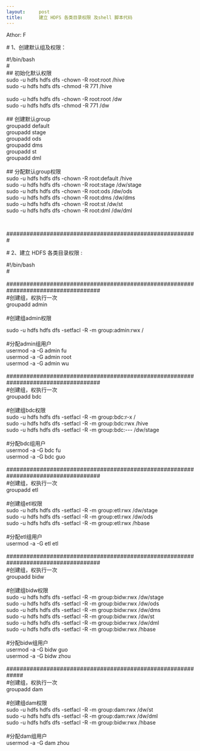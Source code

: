 ```yaml
---
layout:     post
title:      建立 HDFS 各类目录权限 及shell 脚本代码
---
```

<div id="article_content" class="article_content clearfix csdn-tracking-statistics" data-pid="blog" data-mod="popu_307" data-dsm="post">
								            <link rel="stylesheet" href="https://csdnimg.cn/release/phoenix/template/css/ck_htmledit_views-f76675cdea.css">
						<div class="htmledit_views" id="content_views">
                
<p>Athor: F</p>
<p># 1、创建默认组及权限：</p>
<p></p>
<p>#!/bin/bash<br>
#<br>
## 初始化默认权限<br>
sudo -u hdfs hdfs dfs -chown -R root:root /hive<br>
sudo -u hdfs hdfs dfs -chmod -R 771 /hive<br><br>
sudo -u hdfs hdfs dfs -chown -R root:root /dw<br>
sudo -u hdfs hdfs dfs -chmod -R 771 /dw<br><br>
## 创建默认group <br>
groupadd default<br>
groupadd stage<br>
groupadd ods<br>
groupadd dms<br>
groupadd st<br>
groupadd dml<br><br>
## 分配默认group权限<br>
sudo -u hdfs hdfs dfs -chown -R root:default /hive<br>
sudo -u hdfs hdfs dfs -chown -R root:stage /dw/stage<br>
sudo -u hdfs hdfs dfs -chown -R root:ods /dw/ods<br>
sudo -u hdfs hdfs dfs -chown -R root:dms /dw/dms<br>
sudo -u hdfs hdfs dfs -chown -R root:st /dw/st<br>
sudo -u hdfs hdfs dfs -chown -R root:dml /dw/dml</p>
<br><p>#########################################################</p>
<p># 2、建立 HDFS 各类目录权限 :<br></p>
<p>#!/bin/bash<br>
#<br><br>
####################################################################################<br>
#创建组，权执行一次<br>
groupadd admin<br><br>
#创建组admin权限</p>
<p>sudo -u hdfs hdfs dfs -setfacl -R -m group:admin:rwx /<br><br>
#分配admin组用户<br>
usermod -a -G admin fu<br>
usermod -a -G admin root<br>
usermod -a -G admin wu<br><br>
####################################################################################<br>
#创建组，权执行一次<br>
groupadd bdc<br><br>
#创建组bdc权限<br>
sudo -u hdfs hdfs dfs -setfacl -R -m group:bdc:r-x /<br>
sudo -u hdfs hdfs dfs -setfacl -R -m group:bdc:rwx /hive<br>
sudo -u hdfs hdfs dfs -setfacl -R -m group:bdc:--- /dw/stage<br><br>
#分配bdc组用户<br>
usermod -a -G bdc fu<br>
usermod -a -G bdc guo<br><br>
####################################################################################<br>
#创建组，权执行一次<br>
groupadd etl<br><br>
#创建组etl权限<br>
sudo -u hdfs hdfs dfs -setfacl -R -m group:etl:rwx /dw/stage<br>
sudo -u hdfs hdfs dfs -setfacl -R -m group:etl:rwx /dw/ods<br>
sudo -u hdfs hdfs dfs -setfacl -R -m group:etl:rwx /hbase<br><br>
#分配etl组用户<br>
usermod -a -G etl etl<br><br>
####################################################################################<br>
#创建组，权执行一次<br>
groupadd bidw<br><br>
#创建组bidw权限<br>
sudo -u hdfs hdfs dfs -setfacl -R -m group:bidw:rwx /dw/stage<br>
sudo -u hdfs hdfs dfs -setfacl -R -m group:bidw:rwx /dw/ods<br>
sudo -u hdfs hdfs dfs -setfacl -R -m group:bidw:rwx /dw/dms<br>
sudo -u hdfs hdfs dfs -setfacl -R -m group:bidw:rwx /dw/st<br>
sudo -u hdfs hdfs dfs -setfacl -R -m group:bidw:rwx /dw/dml<br>
sudo -u hdfs hdfs dfs -setfacl -R -m group:bidw:rwx /hbase<br><br>
#分配bidw组用户<br>
usermod -a -G bidw guo<br>
usermod -a -G bidw zhou<br><br>
#############################################################<br>
#创建组，权执行一次<br>
groupadd dam<br><br>
#创建组dam权限<br>
sudo -u hdfs hdfs dfs -setfacl -R -m group:dam:rwx /dw/st<br>
sudo -u hdfs hdfs dfs -setfacl -R -m group:dam:rwx /dw/dml<br>
sudo -u hdfs hdfs dfs -setfacl -R -m group:bidw:rwx /hbase<br><br>
#分配dam组用户<br>
usermod -a -G dam zhou<br></p>
<p><br></p>
<p><br></p>
            </div>
                </div>